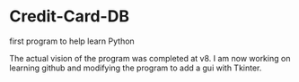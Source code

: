 # Credit-Card-DB
first program to help learn Python

The actual vision of the program was completed at v8.
I am now working on learning github and modifying the program to add a gui with Tkinter.
